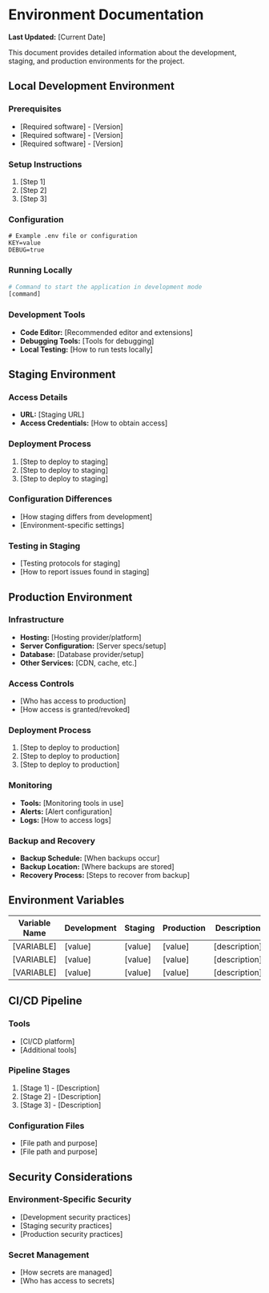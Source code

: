 # Environment Documentation

**Last Updated:** [Current Date]

This document provides detailed information about the development, staging, and production environments for the project.

## Local Development Environment

### Prerequisites
- [Required software] - [Version]
- [Required software] - [Version]
- [Required software] - [Version]

### Setup Instructions
1. [Step 1]
2. [Step 2]
3. [Step 3]

### Configuration
```
# Example .env file or configuration
KEY=value
DEBUG=true
```

### Running Locally
```bash
# Command to start the application in development mode
[command]
```

### Development Tools
- **Code Editor:** [Recommended editor and extensions]
- **Debugging Tools:** [Tools for debugging]
- **Local Testing:** [How to run tests locally]

## Staging Environment

### Access Details
- **URL:** [Staging URL]
- **Access Credentials:** [How to obtain access]

### Deployment Process
1. [Step to deploy to staging]
2. [Step to deploy to staging]
3. [Step to deploy to staging]

### Configuration Differences
- [How staging differs from development]
- [Environment-specific settings]

### Testing in Staging
- [Testing protocols for staging]
- [How to report issues found in staging]

## Production Environment

### Infrastructure
- **Hosting:** [Hosting provider/platform]
- **Server Configuration:** [Server specs/setup]
- **Database:** [Database provider/setup]
- **Other Services:** [CDN, cache, etc.]

### Access Controls
- [Who has access to production]
- [How access is granted/revoked]

### Deployment Process
1. [Step to deploy to production]
2. [Step to deploy to production]
3. [Step to deploy to production]

### Monitoring
- **Tools:** [Monitoring tools in use]
- **Alerts:** [Alert configuration]
- **Logs:** [How to access logs]

### Backup and Recovery
- **Backup Schedule:** [When backups occur]
- **Backup Location:** [Where backups are stored]
- **Recovery Process:** [Steps to recover from backup]

## Environment Variables

| Variable Name | Development | Staging | Production | Description |
|---------------|-------------|---------|------------|-------------|
| [VARIABLE]    | [value]     | [value] | [value]    | [description] |
| [VARIABLE]    | [value]     | [value] | [value]    | [description] |
| [VARIABLE]    | [value]     | [value] | [value]    | [description] |

## CI/CD Pipeline

### Tools
- [CI/CD platform]
- [Additional tools]

### Pipeline Stages
1. [Stage 1] - [Description]
2. [Stage 2] - [Description]
3. [Stage 3] - [Description]

### Configuration Files
- [File path and purpose]
- [File path and purpose]

## Security Considerations

### Environment-Specific Security
- [Development security practices]
- [Staging security practices]
- [Production security practices]

### Secret Management
- [How secrets are managed]
- [Who has access to secrets]
